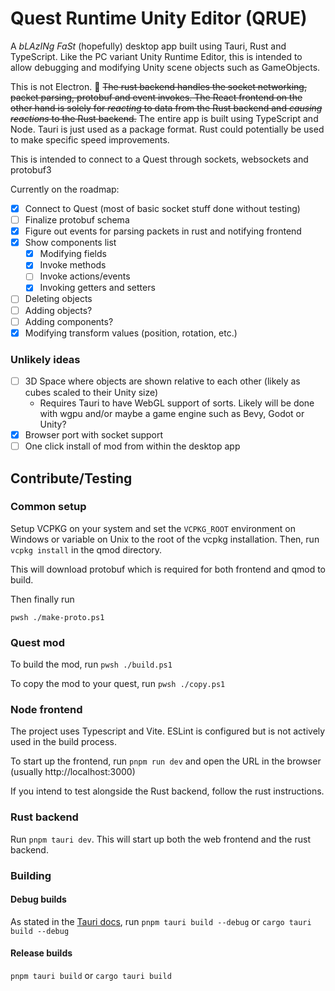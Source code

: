 # Quest Runtime Unity Editor (QRUE)

A _bLAzINg FaSt_ (hopefully) desktop app built using Tauri, Rust and TypeScript. Like the PC variant Unity Runtime Editor, this is intended to allow debugging and modifying Unity scene objects such as GameObjects. 

This is not Electron. 🦀
~~The rust backend handles the socket networking, packet parsing, protobuf and event invokes. The React frontend on the other hand is solely for _reacting_ to data from the Rust backend and _causing reactions_ to the Rust backend.~~
The entire app is built using TypeScript and Node. Tauri is just used as a package format. Rust could potentially be used to make specific speed improvements.

This is intended to connect to a Quest through sockets, websockets and protobuf3

Currently on the roadmap:
- [x] Connect to Quest (most of basic socket stuff done without testing)
- [ ] Finalize protobuf schema
- [x] Figure out events for parsing packets in rust and notifying frontend
- [x] Show components list
    - [x] Modifying fields
    - [x] Invoke methods
    - [ ] Invoke actions/events
    - [x] Invoking getters and setters
- [ ] Deleting objects
- [ ] Adding objects?
- [ ] Adding components?
- [x] Modifying transform values (position, rotation, etc.)

### Unlikely ideas
- [ ] 3D Space where objects are shown relative to each other (likely as cubes scaled to their Unity size)
    - Requires Tauri to have WebGL support of sorts. Likely will be done with wgpu and/or maybe a game engine such as Bevy, Godot or Unity?
- [x] Browser port with socket support
- [ ] One click install of mod from within the desktop app

## Contribute/Testing

### Common setup
Setup VCPKG on your system and set the `VCPKG_ROOT` environment on Windows or variable on Unix to the root of the vcpkg installation. Then, run `vcpkg install` in the qmod directory.

This will download protobuf which is required for both frontend and qmod to build.

Then finally run
```
pwsh ./make-proto.ps1
```

### Quest mod
To build the mod, run `pwsh ./build.ps1`

To copy the mod to your quest, run `pwsh ./copy.ps1`

### Node frontend
The project uses Typescript and Vite. ESLint is configured but is not actively used in the build process.

To start up the frontend, run `pnpm run dev` and open the URL in the browser (usually http://localhost:3000)


If you intend to test alongside the Rust backend, follow the rust instructions.

### Rust backend

Run `pnpm tauri dev`. This will start up both the web frontend and the rust backend.

### Building

#### Debug builds
As stated in the [Tauri docs](https://tauri.studio/docs/debugging/#create-a-debug-build), run `pnpm tauri build --debug` or `cargo tauri build --debug`

#### Release builds
`pnpm tauri build` or `cargo tauri build`
